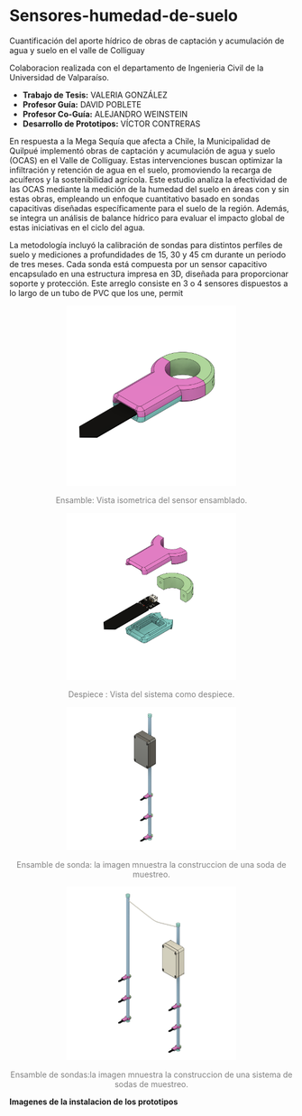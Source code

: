 # Sensores-humedad-de-suelo

Cuantificación del aporte hídrico de obras de
captación y acumulación de agua y suelo en el valle
de Colliguay

Colaboracion realizada con el departamento de Ingenieria Civil de la Universidad de Valparaíso.

- **Trabajo de Tesis:** VALERIA GONZÁLEZ
- **Profesor Guía:** DAVID POBLETE  
- **Profesor Co-Guía:** ALEJANDRO WEINSTEIN  
- **Desarrollo de Prototipos:** VÍCTOR CONTRERAS  

En respuesta a la Mega Sequía que afecta a Chile, la Municipalidad de Quilpué implementó obras de captación y acumulación de agua y suelo (OCAS) en el Valle de Colliguay. Estas intervenciones buscan optimizar la infiltración y retención de agua en el suelo, promoviendo la recarga de acuíferos y la sostenibilidad agrícola. Este estudio analiza la efectividad de las OCAS mediante la medición de la humedad del suelo en áreas con y sin estas obras, empleando un enfoque cuantitativo basado en sondas capacitivas diseñadas específicamente para el suelo de la región. Además, se integra un análisis de balance hídrico para evaluar el impacto global de estas iniciativas en el ciclo del agua.

La metodología incluyó la calibración de sondas para distintos perfiles de suelo y mediciones a profundidades de 15, 30 y 45 cm durante un periodo de tres meses. Cada sonda está compuesta por un sensor capacitivo encapsulado en una estructura impresa en 3D, diseñada para proporcionar soporte y protección. Este arreglo consiste en 3 o 4 sensores dispuestos a lo largo de un tubo de PVC que los une, permit

<div style="text-align: center;">
  <img src="https://github.com/v3c70rCR/Sensores-humedad-de-suelo/blob/main/image/Captura%20de%20pantalla%202024-11-27%20101853.png?raw=true" alt="Ensamble" title="Vista isometrica del sensor ensamblado" width="300">
  <p style="font-size: 14px; color: gray;">Ensamble: Vista isometrica del sensor ensamblado.</p>
</div>

<div style="text-align: center;">
  <img src="https://github.com/v3c70rCR/Sensores-humedad-de-suelo/blob/main/image/Captura%20de%20pantalla%202024-11-27%20100226.png?raw=true" alt="despiece" title="Diagrama del sistema" width="300">
  <p style="font-size: 14px; color: gray;">Despiece : Vista del sistema como despiece.</p>
</div>

<div style="text-align: center;">
  <img src="https://github.com/v3c70rCR/Sensores-humedad-de-suelo/blob/main/image/Captura%20de%20pantalla%202024-11-27%20101809.png?raw=true" alt="sistemas sondas" title="sistema" width="300">
  <p style="font-size: 14px; color: gray;">Ensamble de sonda: la imagen mnuestra la construccion de una soda de muestreo.</p>
</div>

<div style="text-align: center;">
  <img src="https://github.com/v3c70rCR/Sensores-humedad-de-suelo/blob/main/image/Captura%20de%20pantalla%202024-11-27%20101939.png?raw=true" alt="Diagrama del sistema" title="Diagrama del sistema" width="300">
  <p style="font-size: 14px; color: gray;">Ensamble de sondas:la imagen mnuestra la construccion de una sistema de sodas de muestreo.</p>
</div>


**Imagenes de la instalacion de los prototipos**


